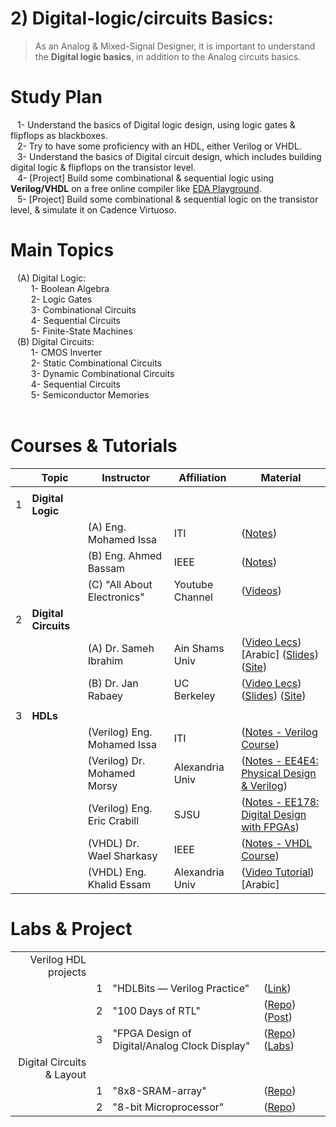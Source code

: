 # 2) Digital-logic/circuits Basics:
> As an Analog & Mixed-Signal Designer, it is important to understand the **Digital logic basics**, in addition to the Analog circuits basics.
# Study Plan 
&ensp; 1- Understand the basics of Digital logic design, using logic gates & flipflops as blackboxes.</br>
&ensp; 2- Try to have some proficiency with an HDL, either Verilog or VHDL. </br>
&ensp; 3- Understand the basics of Digital circuit design, which includes building digital logic & flipflops on the transistor level.</br>
&ensp; 4- [Project] Build some combinational & sequential logic using **Verilog/VHDL** on a free online compiler like [EDA Playground](https://www.edaplayground.com/).</br>
&ensp; 5- [Project] Build some combinational & sequential logic on the transistor level, & simulate it on Cadence Virtuoso.</br>

# Main Topics
&ensp; (A) Digital Logic: </br>
&ensp; &ensp; &ensp; 1- Boolean Algebra </br>
&ensp; &ensp; &ensp; 2- Logic Gates </br>
&ensp; &ensp; &ensp; 3- Combinational Circuits </br>
&ensp; &ensp; &ensp; 4- Sequential Circuits </br>
&ensp; &ensp; &ensp; 5- Finite-State Machines </br>
&ensp; (B) Digital Circuits: </br>
&ensp; &ensp; &ensp; 1- CMOS Inverter </br>
&ensp; &ensp; &ensp; 2- Static Combinational Circuits </br>
&ensp; &ensp; &ensp; 3- Dynamic Combinational Circuits </br>
&ensp; &ensp; &ensp; 4- Sequential Circuits </br>
&ensp; &ensp; &ensp; 5- Semiconductor Memories </br>
</br>

# Courses & Tutorials
| | Topic | Instructor | Affiliation | Material |
|---:|---|---|---|---|
|    |   |   |   |   |
|1|**Digital Logic**|  |  |  |
| | |(A) Eng. Mohamed Issa       | ITI             |([Notes](https://drive.google.com/drive/folders/1TPVmoy5FxJYbsq95n7ysuUxRK9ehA6VW?usp=share_link))|
| | |(B) Eng. Ahmed Bassam       | IEEE            | ([Notes](https://drive.google.com/file/d/19huSHc6tJta1eeqKs670tWrgmR-W6Tnb/view?usp=share_link)) |
| | |(C) "All About Electronics" | Youtube Channel | ([Videos](https://youtube.com/playlist?list=PLwjK_iyK4LLBC_so3odA64E2MLgIRKafl)) |
|2|**Digital Circuits**|  |  |  |
| | |(A) Dr. Sameh Ibrahim       | Ain Shams Univ  |([Video Lecs](https://youtube.com/playlist?list=PLJzTGn9q7uHcCo8wONTcukPoE_nO7STPH))[Arabic] ([Slides](https://drive.google.com/drive/folders/1svitO2jR2mw7Qhj1YsiK3i6kyv9A3qZV?usp=share_link)) ([Site](http://www.vlsiacademy.org/digital_crcts.html))|
| | |(B) Dr. Jan Rabaey          | UC Berkeley     |([Video Lecs](https://youtube.com/playlist?list=PLFB6AB660B2B2F7A7)) ([Slides](https://drive.google.com/drive/folders/10hvUT1O2tvxRrzxpA60WKpL2_w9KH395?usp=share_link)) ([Site](http://bwrcs.eecs.berkeley.edu/Classes/icdesign/ee141_s10/schedule.html))|
|    |   |   |   |   |
|3|**HDLs**|  |  |   |
| | |(Verilog) Eng. Mohamed Issa       | ITI             |([Notes - Verilog Course](https://drive.google.com/drive/folders/1wS8QcxMbWTWiK_q0gcCn3uscSdg2j9IC?usp=share_link)) |
| | |(Verilog) Dr. Mohamed Morsy       | Alexandria Univ |([Notes - EE4E4: Physical Design & Verilog](https://drive.google.com/drive/folders/19KeNg4GwuFn7KyXF4NkMh4oWNxikruT-?usp=share_link)) |
| | |(Verilog) Eng. Eric Crabill       | SJSU            |([Notes - EE178: Digital Design with FPGAs](https://drive.google.com/drive/folders/1JvVr4amOXQE0dqAIHVlUzsUnugPQMXc1?usp=share_link)) |
| | |(VHDL) Dr. Wael Sharkasy          | IEEE            |([Notes - VHDL Course](https://drive.google.com/file/d/1GyitpAwikfFxpxDl3ZxkkUD2F8LHVL8C/view?usp=share_link)) |
| | |(VHDL) Eng. Khalid Essam          | Alexandria Univ |([Video Tutorial](https://www.youtube.com/playlist?list=PLSFM7g7ViTRJeN5ifOi6_mE4dMUYft_e4))[Arabic] |

# Labs & Project
|    |   |   |   |   |
|---:|---|---|---|---|
|Verilog HDL projects|||||
||1|"HDLBits — Verilog Practice"|([Link](https://hdlbits.01xz.net/wiki/Main_Page)) ||
||2|"100 Days of RTL"|([Repo](https://github.com/raulbehl/100DaysOfRTL)) ([Post](https://www.linkedin.com/posts/raulbehl_100daysofrtl-100daysofrtl-verilog-activity-6981260188943052800-jyJ9))||
||3|"FPGA Design of Digital/Analog Clock Display"|([Repo](https://github.com/muhammadaldacher/FPGA-Design-of-a-Digital-Analog-Clock-Display-using-Digilent-Basys3-Artix-7)) ([Labs](https://drive.google.com/drive/folders/1JvVr4amOXQE0dqAIHVlUzsUnugPQMXc1))||
|Digital Circuits & Layout|||||
||1|"8x8-SRAM-array"|([Repo](https://github.com/muhammadaldacher/Layout-Design-of-an-8x8-SRAM-array))||
||2|"8-bit Microprocessor"|([Repo](https://github.com/muhammadaldacher/Layout-Design-for-an-8-bit-Microprocessor))||
